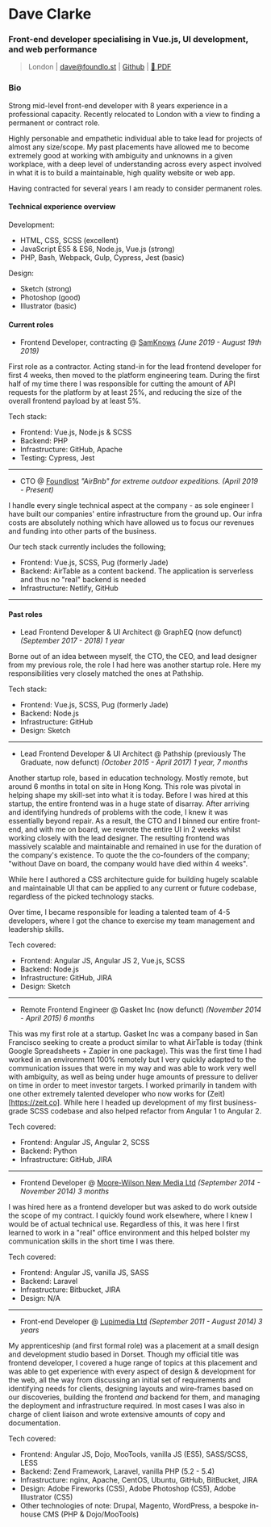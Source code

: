 # Dave Clarke
### Front-end developer specialising in Vue.js, UI development, and web performance

> London | [dave@foundlo.st](mailto:dave@foundlo.st) | [Github](https://github.com/doot0) | [📄 PDF ](https://gitprint.com/doot0/cv/master/.github/README.md)

### Bio
Strong mid-level front-end developer with 8 years experience in a professional capacity. Recently relocated to London with a view to finding a permanent or contract role. 

Highly personable and empathetic individual able to take lead for projects of almost any size/scope. My past placements have allowed me to become extremely good at working with ambiguity and unknowns in a given workplace, with a deep level of understanding across every aspect involved in what it is to build a maintainable, high quality website or web app.

Having contracted for several years I am ready to consider permanent roles.

#### Technical experience overview

Development:
- HTML, CSS, SCSS (excellent)
- JavaScript ES5 & ES6, Node.js, Vue.js (strong)
- PHP, Bash, Webpack, Gulp, Cypress, Jest (basic)

Design:
- Sketch (strong)
- Photoshop (good)
- Illustrator (basic)

#### Current roles

- Frontend Developer, contracting @ [SamKnows](https://samknows.com) *(June 2019 - August 19th 2019)*

First role as a contractor. Acting stand-in for the lead frontend developer for first 4 weeks, then moved to the
platform engineering team. During the first half of my time there I was responsible for cutting the amount of API
requests for the platform by at least 25%, and reducing the size of the overall frontend payload by at least 5%.

Tech stack:
- Frontend: Vue.js, Node.js & SCSS
- Backend: PHP
- Infrastructure: GitHub, Apache
- Testing: Cypress, Jest

---

- CTO @ [Foundlost](https://foundlo.st) _"AirBnb" for extreme outdoor expeditions._ *(April 2019 - Present)*

I handle every single technical aspect at the company - as sole engineer I have built our companies' entire 
infrastructure from the ground up. Our infra costs are absolutely nothing which have allowed us to focus our 
revenues and funding into other parts of the business. 

Our tech stack currently includes the following;
- Frontend: Vue.js, SCSS, Pug (formerly Jade)
- Backend: AirTable as a content backend. The application is serverless and thus no "real" backend is needed
- Infrastructure: Netlify, GitHub

------

#### Past roles

- Lead Frontend Developer & UI Architect @ GraphEQ (now defunct) *(September 2017 - 2018) 1 year*

Borne out of an idea between myself, the CTO, the CEO, and lead designer from my previous role, the role I had here
was another startup role. Here my responsibilities very closely matched the ones at Pathship.

Tech stack:
- Frontend: Vue.js, SCSS, Pug (formerly Jade)
- Backend: Node.js
- Infrastructure: GitHub
- Design: Sketch 

--- 

- Lead Frontend Developer & UI Architect @ Pathship (previously The Graduate, now defunct) *(October 2015 - April 2017) 1 year, 7 months*

Another startup role, based in education technology. Mostly remote, but around 6 months in total on site in Hong Kong. 
This role was pivotal in helping shape my skill-set into what it is today. Before I was hired at this startup, 
the entire frontend was in a huge state of disarray. After arriving and identifying hundreds of problems with the 
code, I knew it was essentially beyond repair. As a result, the CTO and I binned our entire front-end, and with me on 
board, we rewrote the entire UI in 2 weeks whilst working closely with the lead designer. The resulting frontend was 
massively scalable and maintainable and remained in use for the duration of the company's existence. To quote the the 
co-founders of the company; 
"without Dave on board, the company would have died within 4 weeks".

While here I authored a CSS architecture guide for building hugely scalable and maintainable UI that can be applied 
to any current or future codebase, regardless of the picked technology stacks.

Over time, I became responsible for leading a talented team of 4-5 developers, where I got the chance to exercise
my team management and leadership skills. 

Tech covered:
- Frontend: Angular JS, Angular JS 2, Vue.js, SCSS
- Backend: Node.js
- Infrastructure: GitHub, JIRA
- Design: Sketch

--- 

- Remote Frontend Engineer @ Gasket Inc (now defunct) *(November 2014 - April 2015) 6 months*

This was my first role at a startup. Gasket Inc was a company based in San Francisco seeking to create a product similar
to what AirTable is today (think Google Spreadsheets + Zapier in one package). This was the first time I had worked in
an environment 100% remotely but I very quickly adapted to the communication issues that were in my way and was able to
work very well with ambiguity, as well as being under huge amounts of pressure to deliver on time in order to meet 
investor targets. I worked primarily in tandem with one other extremely talented developer who now works for 
(Zeit)[https://zeit.co]. While here I headed up development of my first business-grade SCSS codebase and also helped
refactor from Angular 1 to Angular 2.

Tech covered:
- Frontend: Angular JS, Angular 2, SCSS
- Backend: Python
- Infrastructure: GitHub, JIRA

--- 

- Frontend Developer @ [Moore-Wilson New Media Ltd](https://www.m-w.co.uk/) *(September 2014 - November 2014) 3 months*

I was hired here as a frontend developer but was asked to do work outside the scope of my contract. I quickly found 
work elsewhere, where I knew I would be of actual technical use. Regardless of this, it was here I first learned to 
work in a "real" office environment and this helped bolster my communication skills in the short time I was there.

Tech covered:
- Frontend: Angular JS, vanilla JS, SASS
- Backend: Laravel
- Infrastructure: Bitbucket, JIRA
- Design: N/A

--- 

- Front-end Developer @ [Lupimedia Ltd](https://www.lupimedia.com/) *(September 2011 - August 2014) 3 years*

My apprenticeship (and first formal role) was a placement at a small design and development studio based in Dorset.
Though my official title was frontend developer, I covered a huge range of topics at this placement and was able 
to get experience with every aspect of design & development for the web, all the way from discussing an initial 
set of requirements and identifying needs for clients, designing layouts and wire-frames based on our discoveries, 
building the frontend _and_ backend for them, and managing the deployment and infrastructure required. In most 
cases I was also in charge of client liaison and wrote extensive amounts of copy and documentation.

Tech covered:
- Frontend: Angular JS, Dojo, MooTools, vanilla JS (ES5), SASS/SCSS, LESS
- Backend: Zend Framework, Laravel, vanilla PHP (5.2 - 5.4)
- Infrastructure: nginx, Apache, CentOS, Ubuntu, GitHub, BitBucket, JIRA
- Design: Adobe Fireworks (CS5), Adobe Photoshop (CS5), Adobe Illustrator (CS5)
- Other technologies of note: Drupal, Magento, WordPress, a bespoke in-house CMS (PHP & Dojo/MooTools)
